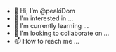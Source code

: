 - 👋 Hi, I’m @peakiDom
- 👀 I’m interested in ...
- 🌱 I’m currently learning ...
- 💞️ I’m looking to collaborate on ...
- 📫 How to reach me ...

<!---
peakiDom/peakiDom is a ✨ special ✨ repository because its `README.md` (this file) appears on your GitHub profile.
You can click the Preview link to take a look at your changes.
--->
